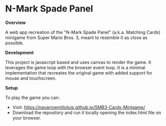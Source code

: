 # N-Mark Spade Panel

**Overview**

A web app recreation of the "N-Mark Spade Panel" (a.k.a. Matching Cards) minigame from Super Mario Bros. 3, meant to resemble it as close as possible.

**Development**

This project is javascript based and uses canvas to render the game. It leverages the game loop with the browser event loop. It is a minimal implementation that recreates the original game with added support for mouse and touchscreen.

**Setup**

To play the game you can:
- Visit: https://navarroemilioluis.github.io/SMB3-Cards-Minigame/
- Download the repository and run it locally opening the index.html file on your browser.
